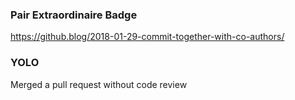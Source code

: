 ### Pair Extraordinaire Badge

https://github.blog/2018-01-29-commit-together-with-co-authors/

### YOLO

Merged a pull request without code review
